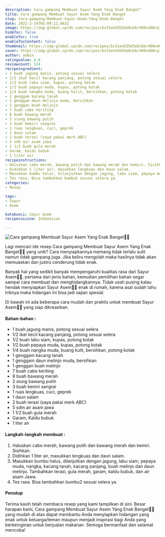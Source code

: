 ```yaml
---
description: Cara gampang Membuat Sayur Asem Yang Enak Banget"
title: Cara gampang Membuat Sayur Asem Yang Enak Banget
slug: Cara-gampang-Membuat-Sayur-Asem-Yang-Enak-Banget
date: 2022-2-14T03:09:12.063Z
image: https://img-global.cpcdn.com/recipes/bc51e42d5d3e8cbb/400x400cq70/photo.jpg
hideToc: false
enableToc: true
enableTocContent: false
thumbnail: https://img-global.cpcdn.com/recipes/bc51e42d5d3e8cbb/400x400cq70/photo.jpg
cover: https://img-global.cpcdn.com/recipes/bc51e42d5d3e8cbb/400x400cq70/photo.jpg
author: admin
ratingvalue: 4.8
reviewcount: 124
recipeingredient:
- 1 buah jagung manis, potong sesuai selera
- 1/2 ikat kecil kacang panjang, potong sesuai selera
- 1/2 buah labu siam, kupas, potong kotak
- 1/2 buah pepaya muda, kupas, potong kotak
- 1/4 buah nangka muda, buang kulit, bersihkan, potong kotak
- 1 genggam kacang tanah
- 1 genggam daun melinjo muda, bersihkan
- 1 genggan buah melinjo
- 7 buah cabe keriting
- 8 buah bawang merah
- 2 siung bawang putih
- 3 buah kemiri sangrai
- 1 ruas lengkuas, cuci, geprek
- 1 daun salam
- 2 buah terasi (saya pakai merk ABC)
- 5 sdm air asam jawa
- 1 1/2 buah gula merah
- Garam, Kaldu bubuk
- 1 liter air
recipeinstructions:
- Haluskan cabe merah, bawang putih dan bawang merah dan kemiri. Sisihkan.
- Didihkan 1 liter air, masukkan lengkuas dan daun salam.
- Masukkan bumbu halus, dilanjutkan dengan jagung, labu siam, pepaya muda, nangka, kacang tanah, kacang panjang, buah melinjo dan daun melinjo. Tambahkan terasi, gula merah, garam, kaldu bubuk, dan air asam Jawa.
- Tes rasa. Bisa tambahkan bumbu2 sesuai selera ya.
categories:
- Resep

tags:
- Sayur
- Asem

katakunci: Sayur Asem
recipecuisine: Indonesian

---
```


![Cara gampang Membuat Sayur Asem Yang Enak Banget👩‍🍳](https://img-global.cpcdn.com/recipes/bc51e42d5d3e8cbb/400x400cq70/photo.jpg)

Lagi mencari ide resep Cara gampang Membuat Sayur Asem Yang Enak Banget👩‍🍳 yang unik? Cara menyiapkannya memang tidak terlalu sulit namun tidak gampang juga. Jika keliru mengolah maka hasilnya tidak akan memuaskan dan justru cenderung tidak enak.

Banyak hal yang sedikit banyak mempengaruhi kualitas rasa dari Sayur Asem👩‍🍳, pertama dari jenis bahan, kemudian pemilihan bahan segar sampai cara membuat dan menghidangkannya. Tidak usah pusing kalau hendak menyiapkan Sayur Asem👩‍🍳 enak di rumah, karena asal sudah tahu triknya maka hidangan ini bisa jadi sajian spesial.

Di bawah ini ada beberapa cara mudah dan praktis untuk membuat Sayur Asem👩‍🍳 yang siap dikreasikan.

<!--inarticleads1-->

#### Bahan-bahan :

- 1 buah jagung manis, potong sesuai selera
- 1/2 ikat kecil kacang panjang, potong sesuai selera
- 1/2 buah labu siam, kupas, potong kotak
- 1/2 buah pepaya muda, kupas, potong kotak
- 1/4 buah nangka muda, buang kulit, bersihkan, potong kotak
- 1 genggam kacang tanah
- 1 genggam daun melinjo muda, bersihkan
- 1 genggan buah melinjo
- 7 buah cabe keriting
- 8 buah bawang merah
- 2 siung bawang putih
- 3 buah kemiri sangrai
- 1 ruas lengkuas, cuci, geprek
- 1 daun salam
- 2 buah terasi (saya pakai merk ABC)
- 5 sdm air asam jawa
- 1 1/2 buah gula merah
- Garam, Kaldu bubuk
- 1 liter air

<!--inarticleads2-->

#### Langkah-langkah membuat :

1. Haluskan cabe merah, bawang putih dan bawang merah dan kemiri. Sisihkan.
1. Didihkan 1 liter air, masukkan lengkuas dan daun salam.
1. Masukkan bumbu halus, dilanjutkan dengan jagung, labu siam, pepaya muda, nangka, kacang tanah, kacang panjang, buah melinjo dan daun melinjo. Tambahkan terasi, gula merah, garam, kaldu bubuk, dan air asam Jawa.
1. Tes rasa. Bisa tambahkan bumbu2 sesuai selera ya.

#### Penutup

Terima kasih telah membaca resep yang kami tampilkan di sini. Besar harapan kami, Cara gampang Membuat Sayur Asem Yang Enak Banget👩‍🍳 yang mudah di atas dapat membantu Anda menyiapkan hidangan yang enak untuk keluarga/teman maupun menjadi inspirasi bagi Anda yang berkeinginan untuk berjualan makanan. Semoga bermanfaat dan selamat mencoba!